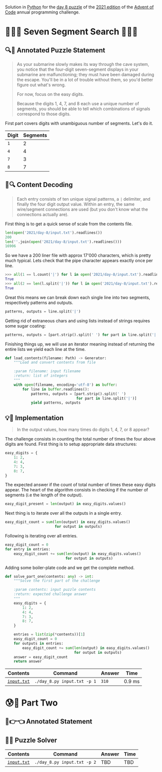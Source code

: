 Solution in [Python][py] for the [day 8 puzzle][aoc-2021-8] of the [2021 edition][aoc-2021] of the [Advent of Code][aoc] annual programming challenge.

# 🎄🌟🌟 Seven Segment Search 🎄🌟🌟

## 🔍📖 Annotated Puzzle Statement

> As your submarine slowly makes its way through the cave system, you notice that the four-digit seven-segment displays in your submarine are malfunctioning; they must have been damaged during the escape. You'll be in a lot of trouble without them, so you'd better figure out what's wrong.
> 
> For now, focus on the easy digits.
> 
> Because the digits 1, 4, 7, and 8 each use a unique number of segments, you should be able to tell which combinations of signals correspond to those digits.

First part covers digits with unambiguous number of segments. Let's do it.

Digit | Segments
--- | ---
`1` | 2
`4` | 4
`7` | 3
`8` | 7

## 💾🔍 Content Decoding

> Each entry consists of ten unique signal patterns, a `|` delimiter, and finally the four digit output value. Within an entry, the same wire/segment connections are used (but you don't know what the connections actually are).

First thing is to get a quick sense of scale from the contents file.

```python
len(open('2021/day-8/input.txt').readlines())
200
len(''.join(open('2021/day-8/input.txt').readlines()))
16906
```

So we have a 200 liner file with approx 17'000 characters, which is pretty much typical. Lets check that the pipe character appears exactly once per line.

```python
>>> all(1 == l.count('|') for l in open('2021/day-8/input.txt').readlines())
True
>>> all(2 == len(l.split('|')) for l in open('2021/day-8/input.txt').readlines())
True
```

Great this means we can break down each single line into two segments, respectively patterns and outputs.

```python
patterns, outputs = line.split('|')
```

Getting rid of extraneous chars and using lists instead of strings requires some sugar coating:

```python
patterns, outputs = [part.strip().split(' ') for part in line.split('|')]
```

Finishing things up, we will use an iterator meaning instead of returning the entire lists we yield each line at the time.

```python
def load_contents(filename: Path) -> Generator:
    """Load and convert contents from file

    :param filename: input filename
    :return: list of integers
    """
    with open(filename, encoding='utf-8') as buffer:
        for line in buffer.readlines():
            patterns, outputs = [part.strip().split(' ')
                                 for part in line.split('|')]
            yield patterns, outputs
```

## 💡🙋 Implementation

> In the output values, how many times do digits 1, 4, 7, or 8 appear?

The challenge consists in counting the total number of times the four above digits are found. First thing is to setup appropriate data structures:

```python
easy_digits = {
    1: 2,
    4: 4,
    7: 3,
    8: 7,
}
```

The expected answer if the count of total number of times these easy digits appear. The heart of the algorithm consists in checking if the number of segments (i.e the length of the output).

```python
easy_digit_present = len(output) in easy_digits.values()
```

Next thing is to iterate over all the outputs in a single entry.

```python
easy_digit_count = sum(len(output) in easy_digits.values() 
                       for output in outputs)
```

Following is iterating over all entries.

```python
easy_digit_count = 0
for entry in entries:
    easy_digit_count += sum(len(output) in easy_digits.values() 
                            for output in outputs)
```

Adding some boiler-plate code and we get the complete method.

```python
def solve_part_one(contents: any) -> int:
    """Solve the first part of the challenge

    :param contents: input puzzle contents
    :return: expected challenge answer
    """
    easy_digits = {
        1: 2,
        4: 4,
        7: 3,
        8: 7,
    }

    entries = list(zip(*contents))[1]
    easy_digit_count = 0
    for outputs in entries:
        easy_digit_count += sum(len(output) in easy_digits.values()
                                for output in outputs)
    answer = easy_digit_count
    return answer
```

Contents | Command | Answer | Time
--- | --- | --- | ---
[`input.txt`](./input.txt) | `./day_8.py input.txt -p 1` | `310` | 0.9 ms

# 😰🙅 Part Two

## 🥺👉👈 Annotated Statement

## 🤔🤯 Puzzle Solver

Contents | Command | Answer | Time
--- | --- | --- | ---
[`input.txt`](./input.txt) | `./day_8.py input.txt -p 2` | TBD | TBD

[aoc]: https://adventofcode.com/
[aoc-2021]: https://adventofcode.com/2021/
[aoc-2021-8]: https://adventofcode.com/2021/day/8
[py]: https://docs.python.org/3/

[py-argparse]: https://docs.python.org/3/library/argparse.html
[py-cmath]: https://docs.python.org/3/library/cmath.html
[py-copy]: https://docs.python.org/3/library/copy.html
[py-counter]: https://docs.python.org/3/library/collections.html#collections.Counter
[py-decimal]: https://docs.python.org/3/library/decimal.html
[py-dict]: https://docs.python.org/3/tutorial/datastructures.html#dictionaries
[py-exit]: https://docs.python.org/3/library/sys.html?highlight=sys%20exit#sys.exit
[py-fractions]: https://docs.python.org/3/library/fractions.html
[py-generator]: https://docs.python.org/3/library/stdtypes.html#generator-types
[py-int]: https://docs.python.org/3/library/functions.html#int
[py-json-load]: https://docs.python.org/3/library/json.html#json.load
[py-iterator]: https://docs.python.org/3/reference/expressions.html#yield-expressions
[py-itertools]: https://docs.python.org/3/library/itertools.html
[py-itertools-permutations]: https://docs.python.org/3/library/itertools.html#itertools.permutations
[py-list]: https://docs.python.org/3/library/stdtypes.html#list
[py-main]: https://docs.python.org/3/library/__main__.html
[py-math]: https://docs.python.org/3/library/math.html
[py-math-comb]: https://docs.python.org/3/library/math.html#math.comb
[py-map]: https://docs.python.org/3/library/functions.html#map
[py-name]: https://docs.python.org/3/library/stdtypes.html#definition.__name__
[py-open]: https://docs.python.org/3/library/functions.html#open
[py-linesep]: https://docs.python.org/3/library/os.html#os.linesep
[py-read]: https://docs.python.org/3/library/io.html#io.TextIOBase.read
[py-readlines]: https://docs.python.org/3/tutorial/inputoutput.html#methods-of-file-objects
[py-return]: https://docs.python.org/3/reference/simple_stmts.html#the-return-statement
[py-set]: https://docs.python.org/3/library/stdtypes.html#set
[py-sn]: https://docs.python.org/3/library/types.html#types.SimpleNamespace
[py-split]: https://docs.python.org/3/library/stdtypes.html?highlight=strip#str.split
[py-string]: https://docs.python.org/3/library/stdtypes.html#textseq
[py-strip]: https://docs.python.org/3/library/stdtypes.html?highlight=strip#str.strip
[py-sum]: https://docs.python.org/3/library/functions.html#sum
[py-tuple]: https://docs.python.org/3/library/stdtypes.html#tuple
[py-zip]: https://docs.python.org/3/library/functions.html#zip

[w-golden-section-search]: https://en.wikipedia.org/wiki/Golden-section_search
[w-unimodal-function]: https://en.wikipedia.org/wiki/Unimodality#Unimodal_function
